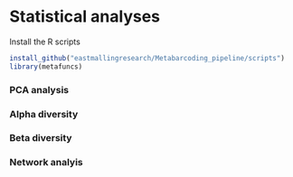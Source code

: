 # Statistical analyses

Install the R scripts
```R
install_github("eastmallingresearch/Metabarcoding_pipeline/scripts")
library(metafuncs)
```

### PCA analysis

### Alpha diversity

### Beta diversity

### Network analyis
